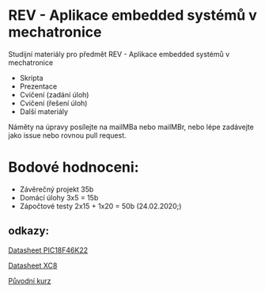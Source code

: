 # REV - Aplikace embedded systémů v mechatronice
Studijní materiály pro předmět REV - Aplikace embedded systémů v mechatronice

* Skripta
* Prezentace
* Cvičení (zadání úloh)
* Cvičení (řešení úloh)
* Další materiály


Náměty na úpravy posílejte na mailMBa nebo mailMBr, nebo lépe zadávejte jako issue nebo rovnou pull request.

 # Bodové hodnoceni:
 * Závěrečný projekt  35b
 * Domácí úlohy 3x5 = 15b
 * Zápočtové testy 2x15 + 1x20 = 50b (24.02.2020;) 

## odkazy:
[Datasheet PIC18F46K22](http://ww1.microchip.com/downloads/en/DeviceDoc/40001412G.pdf)

[Datasheet XC8](http://ww1.microchip.com/downloads/en/devicedoc/50002053g.pdf)

[Původní kurz](http://src.athaj.cz/teaching/rev/index)
